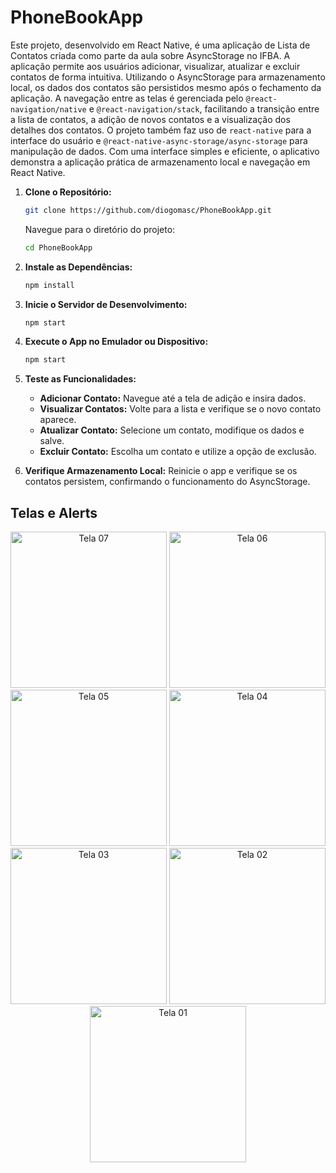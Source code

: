 ﻿# PhoneBookApp

Este projeto, desenvolvido em React Native, é uma aplicação de Lista de Contatos criada como parte da aula sobre AsyncStorage no IFBA. A aplicação permite aos usuários adicionar, visualizar, atualizar e excluir contatos de forma intuitiva. Utilizando o AsyncStorage para armazenamento local, os dados dos contatos são persistidos mesmo após o fechamento da aplicação. A navegação entre as telas é gerenciada pelo `@react-navigation/native` e `@react-navigation/stack`, facilitando a transição entre a lista de contatos, a adição de novos contatos e a visualização dos detalhes dos contatos. O projeto também faz uso de `react-native` para a interface do usuário e `@react-native-async-storage/async-storage` para manipulação de dados. Com uma interface simples e eficiente, o aplicativo demonstra a aplicação prática de armazenamento local e navegação em React Native.

1. **Clone o Repositório:**
   ```bash
   git clone https://github.com/diogomasc/PhoneBookApp.git
   ```
   Navegue para o diretório do projeto:
   ```bash
   cd PhoneBookApp
   ```

2. **Instale as Dependências:**
   ```bash
   npm install
   ```

3. **Inicie o Servidor de Desenvolvimento:**
   ```bash
   npm start
   ```

4. **Execute o App no Emulador ou Dispositivo:**
   ```bash
   npm start
   ```

5. **Teste as Funcionalidades:**
   - **Adicionar Contato:** Navegue até a tela de adição e insira dados.
   - **Visualizar Contatos:** Volte para a lista e verifique se o novo contato aparece.
   - **Atualizar Contato:** Selecione um contato, modifique os dados e salve.
   - **Excluir Contato:** Escolha um contato e utilize a opção de exclusão.

6. **Verifique Armazenamento Local:**
   Reinicie o app e verifique se os contatos persistem, confirmando o funcionamento do AsyncStorage.

## Telas e Alerts

<p align="center">
  <img src="https://github.com/user-attachments/assets/b8834817-ad71-4bf5-a3d9-4111826efa41" width="250" alt="Tela 07">
  <img src="https://github.com/user-attachments/assets/6203da91-7f06-4ed0-b5cf-d9faca34bdaa" width="250" alt="Tela 06">
  <img src="https://github.com/user-attachments/assets/7acd438b-35ce-476b-b367-91db6a11789d" width="250" alt="Tela 05">
  <img src="https://github.com/user-attachments/assets/7de45aa3-5aa4-49c5-8f66-4f497414a9c6" width="250" alt="Tela 04">
  <img src="https://github.com/user-attachments/assets/eb48c21f-6fe2-4502-8a4d-bdc81dc66cf1" width="250" alt="Tela 03">
  <img src="https://github.com/user-attachments/assets/f377a0f7-4c75-4400-8002-4d695fea12d3" width="250" alt="Tela 02">
  <img src="https://github.com/user-attachments/assets/a4b4b624-de82-4ea6-9054-87f633235367" width="250" alt="Tela 01">
</p>




